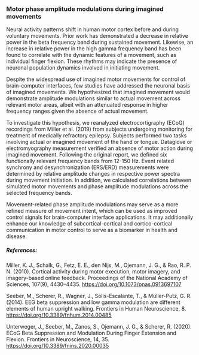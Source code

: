 ### Motor phase amplitude modulations during imagined movements
Neural activity patterns shift in human motor cortex before and during voluntary movements. Prior work has demonstrated a decrease in relative power in the beta frequency band during sustained movement. Likewise, an increase in relative power in the high gamma frequency band has been found to correlate with the dynamic features of a movement, such as individual finger flexion. These rhythms may indicate the presence of neuronal population dynamics involved in initiating movement.

Despite the widespread use of imagined motor movements for control of brain-computer interfaces, few studies have addressed the neuronal basis of imagined movements. We hypothesized that imagined movement would demonstrate amplitude modulations similar to actual movement across relevant motor areas, albeit with an attenuated response in higher frequency ranges given the absence of actual movement.

To investigate this hypothesis, we reanalyzed electrocortigraphy (ECoG) recordings from Miller et al. (2019) from subjects undergoing monitoring for treatment of medically refractory epilepsy. Subjects performed two tasks involving actual or imagined movement of the hand or tongue. Dataglove or electromyography measurement verified an absence of motor action during imagined movement. Following the original report, we defined six functionally relevant frequency bands from 12-150 Hz. Event related synchrony and desynchronization (ERS/ERD) measurements were determined by relative amplitude changes in respective power spectra during movement initiation. In addition, we calculated correlations between simulated motor movements and phase amplitude modulations across the selected frequency bands.

Movement-related phase amplitude modulations may serve as a more refined measure of movement intent, which can be used as improved control signals for brain-computer interface applications. It may additionally enhance our knowledge of subcortical-cortical and cortico-cortical communication in motor control to serve as a biomarker in health and disease.

##### References:
Miller, K. J., Schalk, G., Fetz, E. E., den Nijs, M., Ojemann, J. G., & Rao, R. P. N. (2010). Cortical activity during motor execution, motor imagery, and imagery-based online feedback. Proceedings of the National Academy of Sciences, 107(9), 4430–4435. https://doi.org/10.1073/pnas.0913697107

Seeber, M., Scherer, R., Wagner, J., Solis-Escalante, T., & Müller-Putz, G. R. (2014). EEG beta suppression and low gamma modulation are different elements of human upright walking. Frontiers in Human Neuroscience, 8. https://doi.org/10.3389/fnhum.2014.00485

Unterweger, J., Seeber, M., Zanos, S., Ojemann, J. G., & Scherer, R. (2020). ECoG Beta Suppression and Modulation During Finger Extension and Flexion. Frontiers in Neuroscience, 14, 35. https://doi.org/10.3389/fnins.2020.00035